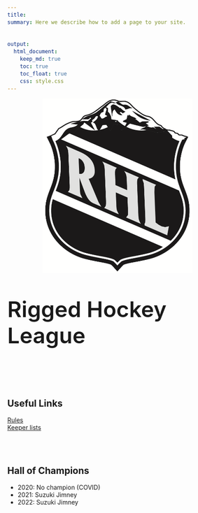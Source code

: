 ```yaml
---
title:
summary: Here we describe how to add a page to your site.


output:
  html_document:
    keep_md: true
    toc: true
    toc_float: true
    css: style.css
---
```


<p align="center">
  <img height="400" src="rhl2.png">
</p>


<p style="font-weight:600; font-size:50px">Rigged Hockey League</p> 


</br>
</br>

## Useful Links
[Rules](https://www.jeremylabrecque.org/rhl/rules/)     
[Keeper lists](https://www.jeremylabrecque.org/rhl/keepers/)


</br>
</br>

## Hall of Champions

- 2020: No champion (COVID)
- 2021: Suzuki Jimney
- 2022: Suzuki Jimney
